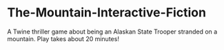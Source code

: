 # The-Mountain-Interactive-Fiction
A Twine thriller game about being an Alaskan State Trooper stranded on a mountain. Play takes about 20 minutes!

